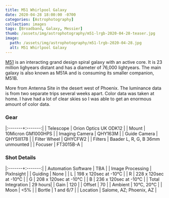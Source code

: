 ```yaml
---
title: M51 Whirlpool Galaxy
date: 2020-04-28 18:00:00 -0700
categories: [Astrophotography]
collection: images
tags: [Broadband, Galaxy, Messier]
thumb: /assets/img/astrophotography/m51-lrgb-2020-04-28-teaser.jpg
image:
  path: /assets/img/astrophotography/m51-lrgb-2020-04-28.jpg
  alt: M51 Whirlpool Galaxy
---
```


[M51](https://en.wikipedia.org/wiki/Messier_51) is an interacting grand design spiral galaxy with an active core. It is 23 million lighyears distant and has a diameter of 76,000 lightyears. The main galaxy is also known as M51A and is consuming its smaller companion, M51B. 


More from Antenna Site in the desert west of Phoenix. The luminance data is from two separate trips several weeks apart. Color data was taken at home. I have had a lot of clear skies so I was able to get an enormous amount of color data.

### Gear

|:-------+:-------:|
| Telescope | Orion Optics UK ODK12 |
| Mount | 10Micron GM1000HPS |
| Imaging Camera | QHY163M |
| Guide Camera | QHY5III178 |
| Filter Wheel | QHYCFW2 |
| Filters | Baader L, R, G, B 36mm unmounted |
| Focuser | FT3015B-A |

### Shot Details

|:-------+:-------:|
| Automation Software | TBA |
| Image Processing | PixInsight |
| Guiding | None |
| L | 198 x 120sec at -10&deg;C |
| R | 228 x 120sec at -10&deg;C |
| G | 208 x 120sec at -10&deg;C |
| B | 236 x 120sec at -10&deg;C |
| Total Integration | 29 hours|
| Gain | 120 |
| Offset | 70 |
| Ambient | 10&deg;C, 20&deg;C |
| Moon | <5% |
| Bortle | 1 and 6/7 |
| Location | Salome, AZ; Phoenix, AZ |
